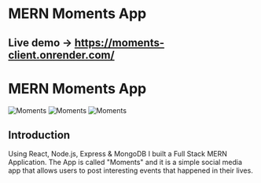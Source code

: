 # MERN Moments App

## Live demo -> https://moments-client.onrender.com/

# MERN Moments App

![Moments](https://i.ibb.co/5h1NJ6G/pagination-search1.png)
![Moments](https://i.ibb.co/j4RLPmw/pagination-search2.png)
![Moments](https://i.ibb.co/JzQP4rt/pagination-search3.png)

## Introduction

Using React, Node.js, Express & MongoDB I built a Full Stack MERN Application. The App is called "Moments" and it is a simple social media app that allows users to post interesting events that happened in their lives.





